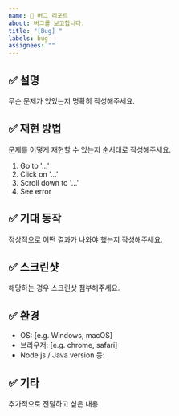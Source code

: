 ```yaml
---
name: 🐛 버그 리포트
about: 버그를 보고합니다.
title: "[Bug] "
labels: bug
assignees: ""
---
```


## ✅ 설명

무슨 문제가 있었는지 명확히 작성해주세요.

## ✅ 재현 방법

문제를 어떻게 재현할 수 있는지 순서대로 작성해주세요.

1. Go to '...'
2. Click on '...'
3. Scroll down to '...'
4. See error

## ✅ 기대 동작

정상적으로 어떤 결과가 나와야 했는지 작성해주세요.

## ✅ 스크린샷

해당하는 경우 스크린샷 첨부해주세요.

## ✅ 환경

- OS: [e.g. Windows, macOS]
- 브라우저: [e.g. chrome, safari]
- Node.js / Java version 등:

## ✅ 기타

추가적으로 전달하고 싶은 내용
